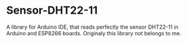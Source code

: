 # Sensor-DHT22-11
A library for Arduino IDE, that reads perfectly the sensor DHT22-11 in Arduino and ESP8266 boards. Originaly this library not belongs to me.
